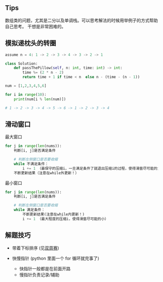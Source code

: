 ## Tips
数组类的问题，尤其是二分以及单调栈。可以思考解法的时候用举例子的方式帮助自己思考。
干想是非常困难的。

## 模拟递枕头的转圈

```python 3
assume n = 4: 1 -> 2 -> 3 -> 4 -> 3 -> 2 -> 1

class Solution:
    def passThePillow(self, n: int, time: int) -> int:    
        time %= (2 * n - 2) 
        return time + 1 if time < n  else n - (time - (n - 1))

```

```python 3
num = [1,2,3,4,5,6]

for i in range(10):
    print(num[i % len(num)])

# 1 -> 2 -> 3 -> 4 -> 5 -> 6 -> 1 -> 2 -> 3 -> 4
```
## 滑动窗口
最大窗口
```python 
for j in range(len(nums)):
    判断[i, j]是否满足条件

    # 判断左侧窗口是否要收缩
    while 不满足条件：
        i += 1 （最保守的压缩i，一旦满足条件了就退出压缩i的过程，使得滑窗尽可能的大）
    不断更新结果（注意在while外更新！）
```

最小窗口
```python 
for j in range(len(nums)):
    判断[i, j]是否满足条件

    # 判断左侧窗口是否要收缩
    while 满足条件：
        不断更新结果(注意在while内更新！)
        i += 1 （最大程度的压缩i，使得滑窗尽可能的小）


```


## 解题技巧
- 带着下标排序 (见[双周赛](https://github.com/Logenleedev/--Data-Structure-and-Algorithm/blob/master/Contest/Bi-Weekly-Contest/100/Leetcode_6351_find_score.py))

- 快慢指针 (python 里面一个 for 循环就完事了)
  - 快指针一般都是在前面开路
  - 慢指针负责记录/辅助